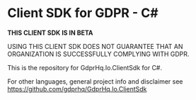 # Client SDK for GDPR - C#

**THIS CLIENT SDK IS IN BETA**

USING THIS CLIENT SDK DOES NOT GUARANTEE THAT AN ORGANIZATION IS SUCCESSFULLY COMPLYING WITH GDPR.

This is the repository for GdprHq.Io.ClientSdk for C#. 

For other languages, general project info and disclaimer see https://github.com/gdprhq/GdprHq.Io.ClientSdk
